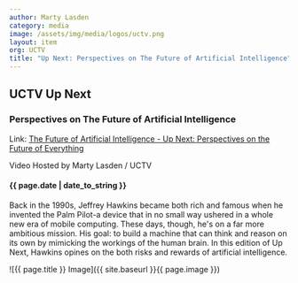 ```yaml
---
author: Marty Lasden
category: media
image: /assets/img/media/logos/uctv.png
layout: item
org: UCTV
title: "Up Next: Perspectives on The Future of Artificial Intelligence"
---
```


## UCTV Up Next

### Perspectives on The Future of Artificial Intelligence

Link: [The Future of Artificial Intelligence - Up Next: Perspectives on the Future of Everything](http://www.uctv.tv/shows/The-Future-of-Artificial-Intelligence-Up-Next-Perspectives-on-the-Future-of-Everything-29526)

Video Hosted by Marty Lasden / UCTV

#### {{ page.date | date_to_string }}

Back in the 1990s, Jeffrey Hawkins became both rich and famous when he invented
the Palm Pilot-a device that in no small way ushered in a whole new era of
mobile computing. These days, though, he's on a far more ambitious mission. His
goal: to build a machine that can think and reason on its own by mimicking the
workings of the human brain. In this edition of Up Next, Hawkins opines on the
both risks and rewards of artificial intelligence.

![{{ page.title }} Image]({{ site.baseurl }}{{ page.image }})
